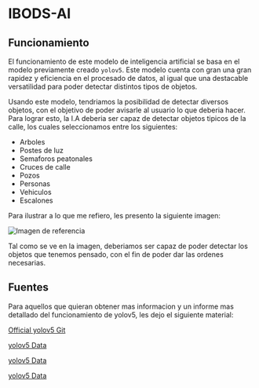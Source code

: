 # IBODS-AI

## Funcionamiento

El funcionamiento de este modelo de inteligencia artificial se basa en el modelo previamente creado `yolov5`. Este modelo cuenta con gran una gran rapidez y eficiencia en el procesado de datos, al igual que una destacable versatilidad para poder detectar distintos tipos de objetos.

Usando este modelo, tendriamos la posibilidad de detectar diversos objetos, con el objetivo de poder avisarle al usuario lo que deberia hacer. Para lograr esto, la I.A deberia ser capaz de detectar objetos tipicos de la calle, los cuales seleccionamos entre los siguientes:

- Arboles
- Postes de luz
- Semaforos peatonales
- Cruces de calle
- Pozos
- Personas
- Vehiculos
- Escalones

Para ilustrar a lo que me refiero, les presento la siguiente imagen:

![Imagen de referencia](https://learn.alwaysai.co/hs-fs/hubfs/object-dectection-4-2.jpg?width=900&height=569&name=object-dectection-4-2.jpg)

Tal como se ve en la imagen, deberiamos ser capaz de poder detectar los objetos que tenemos pensado, con el fin de poder dar las ordenes necesarias. 

## Fuentes

Para aquellos que quieran obtener mas informacion y un informe mas detallado del funcionamiento de yolov5, les dejo el siguiente material:

[Official yolov5 Git](https://github.com/ultralytics/yolov5)

[yolov5 Data](https://www.v7labs.com/blog/yolo-object-detection)

[yolov5 Data](https://www.section.io/engineering-education/introduction-to-yolo-algorithm-for-object-detection/)

[yolov5 Data](https://medium.com/analytics-vidhya/yolo-explained-5b6f4564f31)




